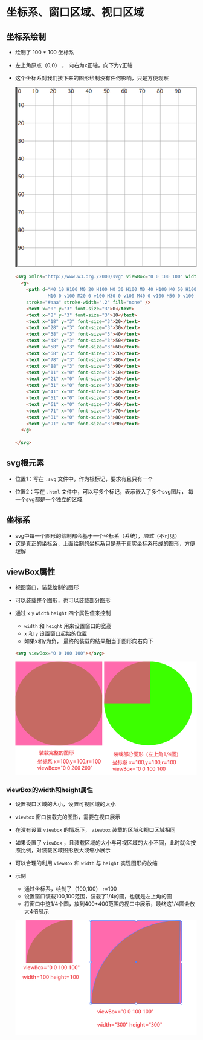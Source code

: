 # 坐标系、窗口区域、视口区域

## 坐标系绘制

+ 绘制了 100 * 100 坐标系
+ 左上角原点（0,0） ， 向右为x正轴，向下为y正轴
+ 这个坐标系对我们接下来的图形绘制没有任何影响，只是方便观察

  ![alt text](images/坐标系.png)

  ```html
  <svg xmlns="http://www.w3.org./2000/svg" viewBox="0 0 100 100" width="400" height="400" style="border: #aaa solid">
    <g>
      <path d="M0 10 H100 M0 20 H100 M0 30 H100 M0 40 H100 M0 50 H100 M0 60 H100 M0 70 H100 M0 80 H100 M0 90 H100 M0 100 H100
              M10 0 v100 M20 0 v100 M30 0 v100 M40 0 v100 M50 0 v100 M60 0 v100 M70 0 v100 M80 0 v100 M90 0 v100 M100 0 v100"
      stroke="#aaa" stroke-width=".2" fill="none" />
      <text x="0" y="3" font-size="3">0</text>
      <text x="8" y="3" font-size="3">10</text>
      <text x="18" y="3" font-size="3">20</text>
      <text x="28" y="3" font-size="3">30</text>
      <text x="38" y="3" font-size="3">40</text>
      <text x="48" y="3" font-size="3">50</text>
      <text x="58" y="3" font-size="3">60</text>
      <text x="68" y="3" font-size="3">70</text>
      <text x="78" y="3" font-size="3">80</text>
      <text x="88" y="3" font-size="3">90</text>
      <text y="11" x="0" font-size="3">10</text>
      <text y="21" x="0" font-size="3">20</text>
      <text y="31" x="0" font-size="3">30</text>
      <text y="41" x="0" font-size="3">40</text>
      <text y="51" x="0" font-size="3">50</text>
      <text y="61" x="0" font-size="3">60</text>
      <text y="71" x="0" font-size="3">70</text>
      <text y="81" x="0" font-size="3">80</text>
      <text y="91" x="0" font-size="3">90</text>
    </g>

  </svg>
  ```

## svg根元素

+ 位置1：写在 `.svg` 文件中，作为根标记，要求有且只有一个

+ 位置2：写在 `.html` 文件中，可以写多个标记，表示嵌入了多个svg图片， 每一个svg都是一个独立的区域

## 坐标系

+ svg中每一个图形的绘制都会基于一个坐标系（系统），*隐式*（不可见）
+ 这是真正的坐标系，上面绘制的坐标系只是基于真实坐标系形成的图形，方便理解

## viewBox属性

+ 视图窗口，装载绘制的图形
+ 可以装载整个图形，也可以装载部分图形
+ 通过 `x` `y` `width` `height` 四个属性值来控制

  + `width` 和 `height` 用来设置窗口的宽高
  + `x` 和 `y` 设置窗口起始的位置
  + 如果x和y为负， 最终的装载的结果相当于图形向右向下

  ```html
  <svg viewBox="0 0 100 100"></svg>
  ```

  ![alt text](images/装载图形.png)

### viewBox的width和height属性

+ 设置视口区域的大小，设置可视区域的大小

+ `viewbox` 窗口装载完的图形，需要在视口展示

+ 在没有设置 `viewbox` 的情况下， `viewbox` 装载的区域和视口区域相同

+ 如果设置了 `viewBox` ，且装载区域的大小与可视区域的大小不同，此时就会按照比例，对装载区域图形放大或缩小展示

+ 可以合理的利用 `viewBox` 和 `width` 与 `height` 实现图形的放缩

+ 示例

  + 通过坐标系，绘制了（100,100） r=100
  + 设置窗口装载100,100范围，装载了1/4的圆，也就是左上角的圆
  + 将窗口中这1/4个圆，放到400*400范围的视口中展示，最终这1/4圆会放大4倍展示

  ![alt text](images/装载与视口.png)
